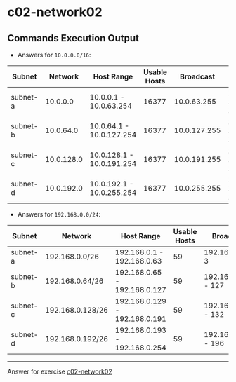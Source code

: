 # c02-network02

## Commands Execution Output

- Answers for `10.0.0.0/16`:

|Subnet|Network|Host Range|Usable Hosts|Broadcast|AWS Reserved|
|---|---|---|---|---|---|
|subnet-a| 10.0.0.0 | 10.0.0.1 - 10.0.63.254 | 16377 | 10.0.63.255 | 10.0.0.1 - 10.0.0.3 + 10.0.63.255
|subnet-b| 10.0.64.0 | 10.0.64.1 - 10.0.127.254 | 16377 | 10.0.127.255 | 10.0.64.1 - 10.0.64.3 + 10.0.127.255
|subnet-c| 10.0.128.0 | 10.0.128.1 - 10.0.191.254 | 16377 | 10.0.191.255 | 10.0.128.1 - 10.0.128.3 + 10.0.191.255
|subnet-d| 10.0.192.0 | 10.0.192.1 - 10.0.255.254 | 16377 | 10.0.255.255 | 10.0.192.1 - 10.0.192.3 + 10.0.255.255

- Answers for `192.168.0.0/24`:

|Subnet|Network|Host Range|Usable Hosts|Broadcast|AWS Reserved|
|---|---|---|---|---|---|
|subnet-a| 192.168.0.0/26 | 192.168.0.1 - 192.168.0.63 | 59 | 192.168.0.1 - 3 |
|subnet-b| 192.168.0.64/26 | 192.168.0.65 - 192.168.0.127 | 59 | 192.168.0.65 - 127 |
|subnet-c| 192.168.0.128/26 | 192.168.0.129 - 192.168.0.191 | 59 | 192.168.0.129 - 132 |
|subnet-d| 192.168.0.192/26 | 192.168.0.193 - 192.168.0.254 | 59 | 192.168.0.193 - 196 |

<!-- Don't change anything below this point-->
***
Answer for exercise [c02-network02](https://github.com/devopsacademyau/academy/blob/893381c6f0b69434d9e8597d3d4b1c17f9bc1371/classes/02class/exercises/c02-network02/README.md)